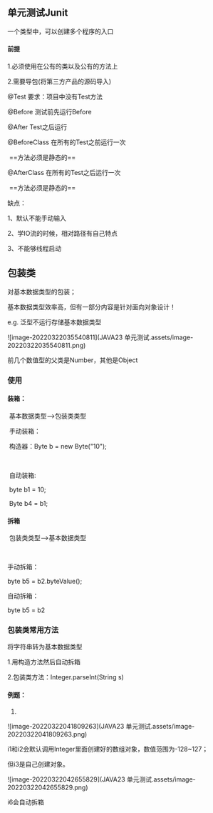 ## 单元测试Junit

一个类型中，可以创建多个程序的入口

#### 前提

1.必须使用在公有的类以及公有的方法上

2.需要导包(将第三方产品的源码导入)



@Test 要求：项目中没有Test方法

@Before  测试前先运行Before

@After  Test之后运行

@BeforeClass 在所有的Test之前运行一次

​	==方法必须是静态的==

@AfterClass 在所有的Test之后运行一次

​	==方法必须是静态的==



缺点：

1、默认不能手动输入

2、学IO流的时候，相对路径有自己特点

3、不能够线程启动



## 包装类

对基本数据类型的包装；

基本数据类型效率高，但有一部分内容是针对面向对象设计！

e.g. 泛型不运行存储基本数据类型

![image-20220322035540811](JAVA23 单元测试.assets/image-20220322035540811.png)

前几个数值型的父类是Number，其他是Object



### 使用

#### 装箱：

​	基本数据类型-->包装类类型

​	手动装箱：

​		构造器：Byte b = new Byte("10");

​	

​	自动装箱:

​		byte b1 = 10;

​		Byte b4 = b1;



#### 拆箱

​	包装类类型-->基本数据类型

​	

手动拆箱：

byte b5 = b2.byteValue();



自动拆箱：

byte b5 = b2



### 包装类常用方法

将字符串转为基本数据类型

1.用构造方法然后自动拆箱

2.包装类方法：Integer.parseInt(String s)



#### 例题：

1.

![image-20220322041809263](JAVA23 单元测试.assets/image-20220322041809263.png)

i1和i2会默认调用Integer里面创建好的数组对象，数值范围为-128~127；

但i3是自己创建对象。

![image-20220322042655829](JAVA23 单元测试.assets/image-20220322042655829.png)

i6会自动拆箱
